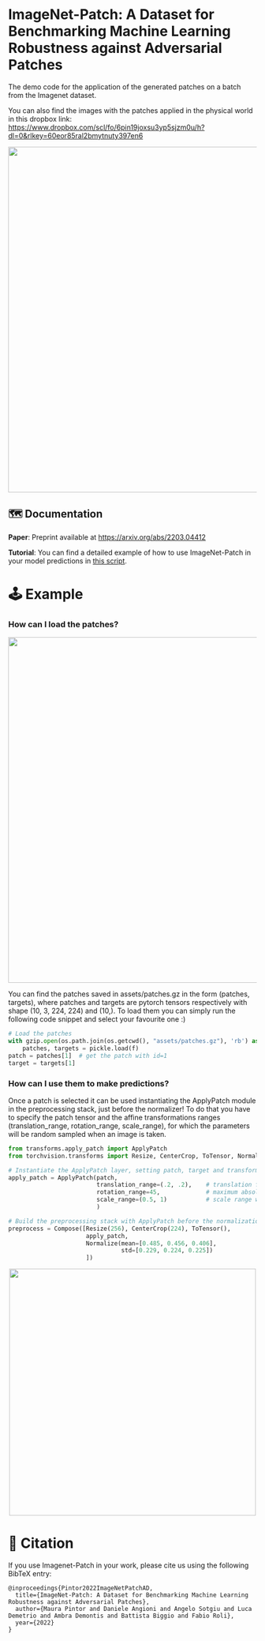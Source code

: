# **ImageNet-Patch: A Dataset for Benchmarking Machine Learning Robustness against Adversarial Patches**

The demo code for the application of the generated patches on a batch from the Imagenet dataset.

You can also find the images with the patches applied in the physical world in this dropbox link: https://www.dropbox.com/scl/fo/6pin19joxsu3yp5sjzm0u/h?dl=0&rlkey=60eor85ral2bmytnuty397en6

<p align="center">
     <img src="https://github.com/pralab/ImageNet-Patch/blob/master/assets/Imagenet-Patch-schema.png" 
          width=700px 
          height=auto/>
</p>

## :world_map: Documentation

**Paper**: Preprint available at https://arxiv.org/abs/2203.04412

**Tutorial**: You can find a detailed example of how to use ImageNet-Patch in your model predictions in [this script](https://github.com/pralab/ImageNet-Patch/blob/master/example.py).


# :joystick: Example

### How can I load the patches?

<p align="center">
     <img src="https://github.com/pralab/ImageNet-Patch/blob/master/assets/Imagenet_Patch.png" 
          width=700px 
          height=auto/>
</p>

You can find the patches saved in assets/patches.gz in the form (patches, targets),
where patches and targets are pytorch tensors respectively with shape (10, 3, 224, 224) and (10,).
To load them you can simply run the following code snippet and select your favourite one :)

```python
# Load the patches
with gzip.open(os.path.join(os.getcwd(), "assets/patches.gz"), 'rb') as f:
    patches, targets = pickle.load(f)
patch = patches[1]  # get the patch with id=1
target = targets[1]
```




### How can I use them to make predictions?

Once a patch is selected it can be used 
instantiating the ApplyPatch module in the preprocessing stack, just before the normalizer!
To do that you have to specify the patch tensor and the affine transformations
ranges (translation_range, rotation_range, scale_range), for which the parameters will be random sampled when an image is taken.


```python
from transforms.apply_patch import ApplyPatch
from torchvision.transforms import Resize, CenterCrop, ToTensor, Normalize, Compose

# Instantiate the ApplyPatch layer, setting patch, target and transforms
apply_patch = ApplyPatch(patch,
                         translation_range=(.2, .2),    # translation fraction wrt image dimensions
                         rotation_range=45,             # maximum absolute value of the rotation in degree
                         scale_range=(0.5, 1)           # scale range wrt image dimensions
                         )

# Build the preprocessing stack with ApplyPatch before the normalization step
preprocess = Compose([Resize(256), CenterCrop(224), ToTensor(),
                      apply_patch,
                      Normalize(mean=[0.485, 0.456, 0.406],
                                std=[0.229, 0.224, 0.225])
                      ])
```



<p align="center">
     <img src="https://github.com/pralab/ImageNet-Patch/blob/master/assets/Imagenet_Patch_Predictions.png" 
          width=500px 
          height=auto/>
</p>

# :newspaper: Citation

If you use Imagenet-Patch in your work, please cite us using the following BibTeX entry:

```
@inproceedings{Pintor2022ImageNetPatchAD,
  title={ImageNet-Patch: A Dataset for Benchmarking Machine Learning Robustness against Adversarial Patches},
  author={Maura Pintor and Daniele Angioni and Angelo Sotgiu and Luca Demetrio and Ambra Demontis and Battista Biggio and Fabio Roli},
  year={2022}
}
```
